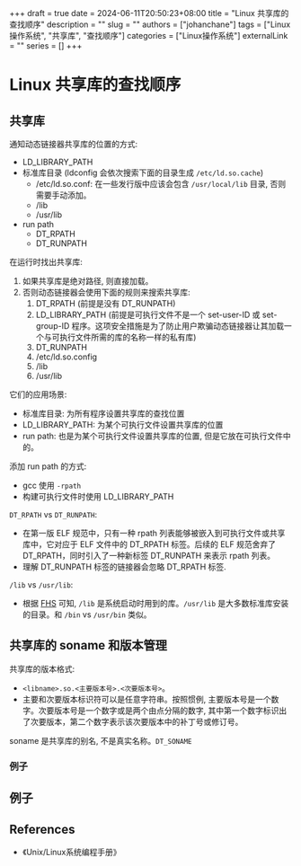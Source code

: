 +++ 
draft = true
date = 2024-06-11T20:50:23+08:00
title = "Linux 共享库的查找顺序"
description = ""
slug = ""
authors = ["johanchane"]
tags = ["Linux操作系统", "共享库", "查找顺序"]
categories = ["Linux操作系统"]
externalLink = ""
series = []
+++

# Linux 共享库的查找顺序

## 共享库

通知动态链接器共享库的位置的方式:
-   LD_LIBRARY_PATH   
-   标准库目录 (ldconfig 会依次搜索下面的目录生成 `/etc/ld.so.cache`)
    -   /etc/ld.so.conf: 在一些发行版中应该会包含 `/usr/local/lib` 目录, 否则需要手动添加。
    -   /lib
    -   /usr/lib
-   run path
    -   DT_RPATH
    -   DT_RUNPATH

在运行时找出共享库:
1.  如果共享库是绝对路径, 则直接加载。
2.  否则动态链接器会使用下面的规则来搜索共享库:
    1.  DT_RPATH (前提是没有 DT_RUNPATH)
    2.  LD_LIBRARY_PATH (前提是可执行文件不是一个 set-user-ID 或 set-group-ID 程序。这项安全措施是为了防止用户欺骗动态链接器让其加载一个与可执行文件所需的库的名称一样的私有库)
    3.  DT_RUNPATH
    4.  /etc/ld.so.config
    5.  /lib
    6.  /usr/lib

它们的应用场景:
-   标准库目录: 为所有程序设置共享库的查找位置
-   LD_LIBRARY_PATH: 为某个可执行文件设置共享库的位置
-   run path: 也是为某个可执行文件设置共享库的位置, 但是它放在可执行文件中的。

添加 run path 的方式:
-   gcc 使用 `-rpath`
-   构建可执行文件时使用 LD_LIBRARY_PATH

`DT_RPATH` vs `DT_RUNPATH`:
-   在第一版 ELF 规范中，只有一种 rpath 列表能够被嵌入到可执行文件或共享库中，它对应于 ELF 文件中的 DT_RPATH 标签。后续的 ELF 规范舍弃了 DT_RPATH，同时引入了一种新标签 DT_RUNPATH 来表示 rpath 列表。
-   理解 DT_RUNPATH 标签的链接器会忽略 DT_RPATH 标签.

`/lib` vs `/usr/lib`:
-   根据 [FHS](https://en.wikipedia.org/wiki/Filesystem_Hierarchy_Standard) 可知, `/lib` 是系统启动时用到的库。`/usr/lib` 是大多数标准库安装的目录。和 `/bin` vs `/usr/bin` 类似。

## 共享库的 soname 和版本管理

共享库的版本格式:
-   `<libname>.so.<主要版本号>.<次要版本号>`。
-   主要和次要版本标识符可以是任意字符串。按照惯例, 主要版本号是一个数字。次要版本号是一个数字或是两个由点分隔的数字, 其中第一个数字标识出了次要版本，第二个数字表示该次要版本中的补丁号或修订号。

soname 是共享库的别名, 不是真实名称。`DT_SONAME`

### 例子

## 例子

## References

-   《Unix/Linux系统编程手册》
